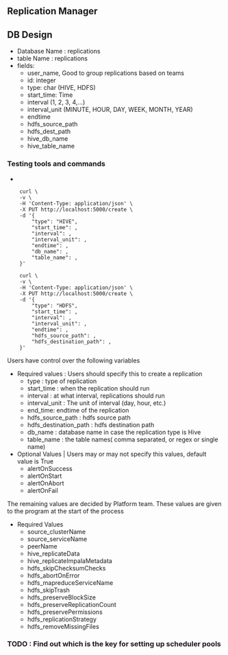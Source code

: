 ## Replication Manager

## DB Design

- Database Name : replications
- table Name : replications
- fields:
    - user_name, Good to group replications based on teams
    - id: integer
    - type: char (HIVE, HDFS)
    - start_time: Time
    - interval (1, 2, 3, 4,...)
    - interval_unit (MINUTE, HOUR, DAY, WEEK, MONTH, YEAR)
    - endtime
    - hdfs_source_path
    - hdfs_dest_path
    - hive_db_name
    - hive_table_name


### Testing tools and commands

*
```
    curl \
    -v \
    -H 'Content-Type: application/json' \
    -X PUT http://localhost:5000/create \
    -d '{
        "type": "HIVE",
        "start_time": ,
        "interval": ,
        "interval_unit": ,
        "endtime": ,
        "db_name": ,
        "table_name": ,
    }'
```

```
    curl \
    -v \
    -H 'Content-Type: application/json' \
    -X PUT http://localhost:5000/create \
    -d '{
        "type": "HDFS",
        "start_time": ,
        "interval": ,
        "interval_unit": ,
        "endtime": ,
        "hdfs_source_path": ,
        "hdfs_destination_path": ,
    }'
```


Users have control over the following variables
* Required values : Users should specify this to create a replication
    - type : type of replication
    - start_time : when the replication should run
    - interval : at what interval, replications should run
    - interval_unit : The unit of interval (day, hour, etc.)
    - end_time: endtime of the replication
    - hdfs_source_path : hdfs source path
    - hdfs_destination_path :  hdfs destination path
    - db_name : database name in case the replication type is Hive
    - table_name : the table names( comma separated, or regex or single name)
* Optional Values | Users may or may not specify this values, default value is True
    - alertOnSuccess
    - alertOnStart
    - alertOnAbort
    - alertOnFail

The remaining values are decided by Platform team.
These values are given to the program at the start of the process
* Required Values
    - source_clusterName
    - source_serviceName
    - peerName
    - hive_replicateData
    - hive_replicateImpalaMetadata
    - hdfs_skipChecksumChecks
    - hdfs_abortOnError
    - hdfs_mapreduceServiceName
    - hdfs_skipTrash
    - hdfs_preserveBlockSize
    - hdfs_preserveReplicationCount
    - hdfs_preservePermissions
    - hdfs_replicationStrategy
    - hdfs_removeMissingFiles

### TODO : Find out which is the key for setting up scheduler pools
